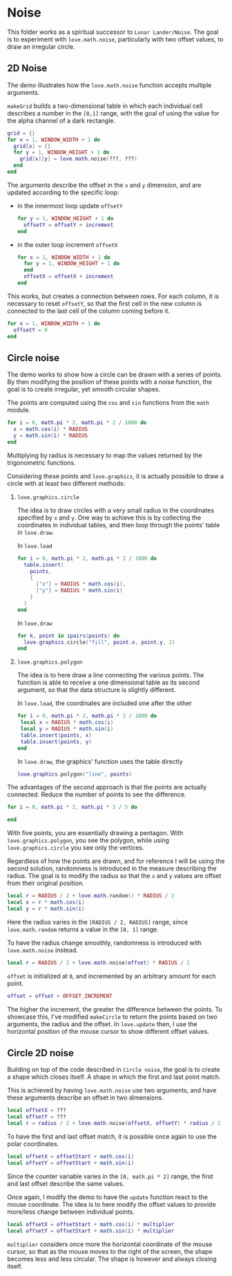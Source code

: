 # Noise

This folder works as a spiritual successor to `Lunar Lander/Noise`. The goal is to experiment with `love.math.noise`, particularly with two offset values, to draw an irregular circle.

## 2D Noise

The demo illustrates how the `love.math.noise` function accepts multiple arguments.

`makeGrid` builds a two-dimensional table in which each individual cell describes a number in the `[0,1]` range, with the goal of using the value for the alpha channel of a dark rectangle.

```lua
grid = {}
for x = 1, WINDOW_WIDTH + 1 do
  grid[x] = {}
  for y = 1, WINDOW_HEIGHT + 1 do
    grid[x][y] = love.math.noise(???, ???)
  end
end
```

The arguments describe the offset in the `x` and `y` dimension, and are updated according to the specific loop:

- in the innermost loop update `offsetY`

  ```lua
  for y = 1, WINDOW_HEIGHT + 1 do
    offsetY = offsetY + increment
  end
  ```

- in the outer loop increment `offsetX`

  ```lua
  for x = 1, WINDOW_WIDTH + 1 do
    for y = 1, WINDOW_HEIGHT + 1 do
    end
    offsetX = offsetX + increment
  end
  ```

This works, but creates a connection between rows. For each column, it is necessary to reset `offsetY`, so that the first cell in the new column is connected to the last cell of the column coming before it.

```lua
for x = 1, WINDOW_WIDTH + 1 do
  offsetY = 0
end
```

## Circle noise

The demo works to show how a circle can be drawn with a series of points. By then modifying the position of these points with a noise function, the goal is to create irregular, yet smooth circular shapes.

The points are computed using the `cos` and `sin` functions from the `math` module.

```lua
for i = 0, math.pi * 2, math.pi * 2 / 1000 do
  x = math.cos(i) * RADIUS
  y = math.sin(i) * RADIUS
end
```

Multiplying by radius is necessary to map the values returned by the trigonometric functions.

Considering these points and `love.graphics`, it is actually possible to draw a circle with at least two different methods:

1. `love.graphics.circle`

   The idea is to draw circles with a very small radius in the coordinates specified by `x` and `y`. One way to achieve this is by collecting the coordinates in individual tables, and then loop through the points' table in `love.draw`.

   In `love.load`

   ```lua
   for i = 0, math.pi * 2, math.pi * 2 / 1000 do
     table.insert(
       points,
       {
         ["x"] = RADIUS * math.cos(i),
         ["y"] = RADIUS * math.sin(i)
       }
     )
   end
   ```

   In `love.draw`

   ```lua
   for k, point in ipairs(points) do
     love.graphics.circle("fill", point.x, point.y, 2)
   end
   ```

2. `love.graphics.polygon`

   The idea is to here draw a line connecting the various points. The function is able to receive a one dimensional table as its second argument, so that the data structure is slightly different.

   In `love.load`, the coordinates are included one after the other

   ```lua
   for i = 0, math.pi * 2, math.pi * 2 / 1000 do
    local x = RADIUS * math.cos(i)
    local y = RADIUS * math.sin(i)
    table.insert(points, x)
    table.insert(points, y)
   end
   ```

   In `love.draw`, the graphics' function uses the table directly

   ```lua
   love.graphics.polygon("line", points)
   ```

The advantages of the second approach is that the points are actually connected. Reduce the number of points to see the difference.

```lua
for i = 0, math.pi * 2, math.pi * 2 / 5 do

end
```

With five points, you are essentially drawing a pentagon. With `love.graphics.polygon`, you see the polygon, while using `love.graphics.circle` you see only the vertices.

Regardless of how the points are drawn, and for reference I will be using the second solution, randomness is introduced in the measure describing the radius. The goal is to modify the radius so that the `x` and `y` values are offset from their original position.

```lua
local r = RADIUS / 2 + love.math.random() * RADIUS / 2
local x = r * math.cos(i)
local y = r * math.sin(i)
```

Here the radius varies in the `[RADIUS / 2, RADIUS]` range, since `love.math.random` returns a value in the `[0, 1]` range.

To have the radius change smoothly, randomness is introduced with `love.math.noise` instead.

```lua
local r = RADIUS / 2 + love.math.noise(offset) * RADIUS / 2
```

`offset` is initialized at `0`, and incremented by an arbitrary amount for each point.

```lua
offset = offset + OFFSET_INCREMENT
```

The higher the increment, the greater the difference between the points. To showcase this, I've modified `makeCircle` to return the points based on two arguments, the radius and the offset. In `love.update` then, I use the horizontal position of the mouse cursor to show different offset values.

## Circle 2D noise

Building on top of the code described in `Circle noise`, the goal is to create a shape which closes itself. A shape in which the first and last point match.

This is achieved by having `love.math.noise` use two arguments, and have these arguments describe an offset in two dimensions.

```lua
local offsetX = ???
local offsetY = ???
local r = radius / 2 + love.math.noise(offsetX, offsetY) * radius / 2
```

To have the first and last offset match, it is possible once again to use the polar coordinates.

```lua
local offsetX = offsetStart + math.cos(i)
local offsetY = offsetStart + math.sin(i)
```

Since the counter variable varies in the `[0, math.pi * 2]` range, the first and last offset describe the same values.

Once again, I modify the demo to have the `update` function react to the mouse coordinate. The idea is to here modify the offset values to provide more/less change between individual points.

```lua
local offsetX = offsetStart + math.cos(i) * multiplier
local offsetY = offsetStart + math.sin(i) * multiplier
```

`multiplier` considers once more the horizontal coordinate of the mouse cursor, so that as the mouse moves to the right of the screen, the shape becomes less and less circular. The shape is however and always closing itself.

